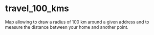 # travel_100_kms
Map allowing to draw a radius of 100 km around a given address and to measure the distance between your home and another point.
